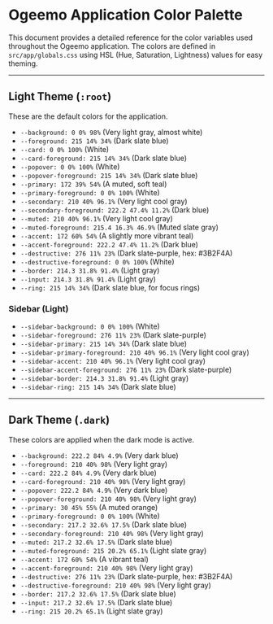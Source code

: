 # Ogeemo Application Color Palette

This document provides a detailed reference for the color variables used throughout the Ogeemo application. The colors are defined in `src/app/globals.css` using HSL (Hue, Saturation, Lightness) values for easy theming.

---

## Light Theme (`:root`)

These are the default colors for the application.

-   `--background: 0 0% 98%` (Very light gray, almost white)
-   `--foreground: 215 14% 34%` (Dark slate blue)
-   `--card: 0 0% 100%` (White)
-   `--card-foreground: 215 14% 34%` (Dark slate blue)
-   `--popover: 0 0% 100%` (White)
-   `--popover-foreground: 215 14% 34%` (Dark slate blue)
-   `--primary: 172 39% 54%` (A muted, soft teal)
-   `--primary-foreground: 0 0% 100%` (White)
-   `--secondary: 210 40% 96.1%` (Very light cool gray)
-   `--secondary-foreground: 222.2 47.4% 11.2%` (Dark blue)
-   `--muted: 210 40% 96.1%` (Very light cool gray)
-   `--muted-foreground: 215.4 16.3% 46.9%` (Muted slate gray)
-   `--accent: 172 60% 54%` (A slightly more vibrant teal)
-   `--accent-foreground: 222.2 47.4% 11.2%` (Dark blue)
-   `--destructive: 276 11% 23%` (Dark slate-purple, hex: #3B2F4A)
-   `--destructive-foreground: 0 0% 100%` (White)
-   `--border: 214.3 31.8% 91.4%` (Light gray)
-   `--input: 214.3 31.8% 91.4%` (Light gray)
-   `--ring: 215 14% 34%` (Dark slate blue, for focus rings)

### Sidebar (Light)

-   `--sidebar-background: 0 0% 100%` (White)
-   `--sidebar-foreground: 276 11% 23%` (Dark slate-purple)
-   `--sidebar-primary: 215 14% 34%` (Dark slate blue)
-   `--sidebar-primary-foreground: 210 40% 96.1%` (Very light cool gray)
-   `--sidebar-accent: 210 40% 96.1%` (Very light cool gray)
-   `--sidebar-accent-foreground: 276 11% 23%` (Dark slate-purple)
-   `--sidebar-border: 214.3 31.8% 91.4%` (Light gray)
-   `--sidebar-ring: 215 14% 34%` (Dark slate blue)

---

## Dark Theme (`.dark`)

These colors are applied when the dark mode is active.

-   `--background: 222.2 84% 4.9%` (Very dark blue)
-   `--foreground: 210 40% 98%` (Very light gray)
-   `--card: 222.2 84% 4.9%` (Very dark blue)
-   `--card-foreground: 210 40% 98%` (Very light gray)
-   `--popover: 222.2 84% 4.9%` (Very dark blue)
-   `--popover-foreground: 210 40% 98%` (Very light gray)
-   `--primary: 30 45% 55%` (A muted orange)
-   `--primary-foreground: 0 0% 100%` (White)
-   `--secondary: 217.2 32.6% 17.5%` (Dark slate blue)
-   `--secondary-foreground: 210 40% 98%` (Very light gray)
-   `--muted: 217.2 32.6% 17.5%` (Dark slate blue)
-   `--muted-foreground: 215 20.2% 65.1%` (Light slate gray)
-   `--accent: 172 60% 54%` (A vibrant teal)
-   `--accent-foreground: 210 40% 98%` (Very light gray)
-   `--destructive: 276 11% 23%` (Dark slate-purple, hex: #3B2F4A)
-   `--destructive-foreground: 210 40% 98%` (Very light gray)
-   `--border: 217.2 32.6% 17.5%` (Dark slate blue)
-   `--input: 217.2 32.6% 17.5%` (Dark slate blue)
-   `--ring: 215 20.2% 65.1%` (Light slate gray)
